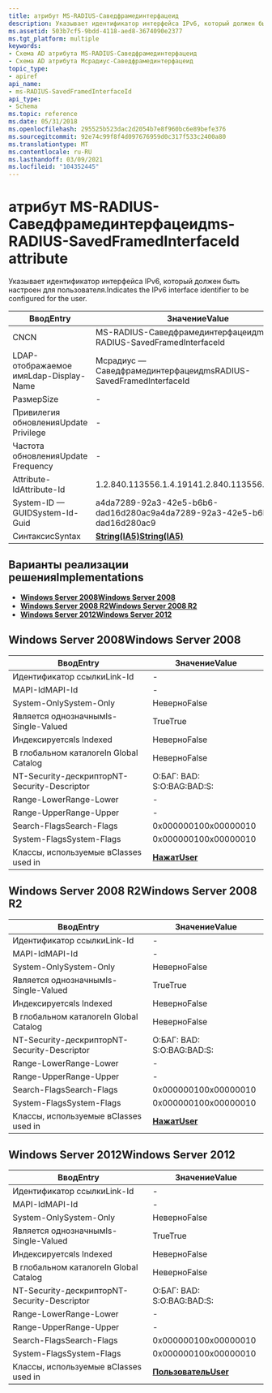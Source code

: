 ```yaml
---
title: атрибут MS-RADIUS-Саведфрамединтерфацеид
description: Указывает идентификатор интерфейса IPv6, который должен быть настроен для пользователя. | атрибут MS-RADIUS-Саведфрамединтерфацеид
ms.assetid: 503b7cf5-9bdd-4118-aed8-3674090e2377
ms.tgt_platform: multiple
keywords:
- Схема AD атрибута MS-RADIUS-Саведфрамединтерфацеид
- Схема AD атрибута Мсрадиус-Саведфрамединтерфацеид
topic_type:
- apiref
api_name:
- ms-RADIUS-SavedFramedInterfaceId
api_type:
- Schema
ms.topic: reference
ms.date: 05/31/2018
ms.openlocfilehash: 295525b523dac2d2054b7e8f960bc6e89befe376
ms.sourcegitcommit: 92e74c99f8f4d097676959d0c317f533c2400a80
ms.translationtype: MT
ms.contentlocale: ru-RU
ms.lasthandoff: 03/09/2021
ms.locfileid: "104352445"
---
```

# <a name="ms-radius-savedframedinterfaceid-attribute"></a><span data-ttu-id="5dddb-106">атрибут MS-RADIUS-Саведфрамединтерфацеид</span><span class="sxs-lookup"><span data-stu-id="5dddb-106">ms-RADIUS-SavedFramedInterfaceId attribute</span></span>

<span data-ttu-id="5dddb-107">Указывает идентификатор интерфейса IPv6, который должен быть настроен для пользователя.</span><span class="sxs-lookup"><span data-stu-id="5dddb-107">Indicates the IPv6 interface identifier to be configured for the user.</span></span>



| <span data-ttu-id="5dddb-108">Ввод</span><span class="sxs-lookup"><span data-stu-id="5dddb-108">Entry</span></span> | <span data-ttu-id="5dddb-109">Значение</span><span class="sxs-lookup"><span data-stu-id="5dddb-109">Value</span></span> |
|-------------------|--------------------------------------|
| <span data-ttu-id="5dddb-110">CN</span><span class="sxs-lookup"><span data-stu-id="5dddb-110">CN</span></span>                | <span data-ttu-id="5dddb-111">MS-RADIUS-Саведфрамединтерфацеид</span><span class="sxs-lookup"><span data-stu-id="5dddb-111">ms-RADIUS-SavedFramedInterfaceId</span></span>     |
| <span data-ttu-id="5dddb-112">LDAP-отображаемое имя</span><span class="sxs-lookup"><span data-stu-id="5dddb-112">Ldap-Display-Name</span></span> | <span data-ttu-id="5dddb-113">Мсрадиус — Саведфрамединтерфацеид</span><span class="sxs-lookup"><span data-stu-id="5dddb-113">msRADIUS-SavedFramedInterfaceId</span></span>      |
| <span data-ttu-id="5dddb-114">Размер</span><span class="sxs-lookup"><span data-stu-id="5dddb-114">Size</span></span>              | \-                                   |
| <span data-ttu-id="5dddb-115">Привилегия обновления</span><span class="sxs-lookup"><span data-stu-id="5dddb-115">Update Privilege</span></span>  | \-                                   |
| <span data-ttu-id="5dddb-116">Частота обновления</span><span class="sxs-lookup"><span data-stu-id="5dddb-116">Update Frequency</span></span>  | \-                                   |
| <span data-ttu-id="5dddb-117">Attribute-Id</span><span class="sxs-lookup"><span data-stu-id="5dddb-117">Attribute-Id</span></span>      | <span data-ttu-id="5dddb-118">1.2.840.113556.1.4.1914</span><span class="sxs-lookup"><span data-stu-id="5dddb-118">1.2.840.113556.1.4.1914</span></span>              |
| <span data-ttu-id="5dddb-119">System-ID — GUID</span><span class="sxs-lookup"><span data-stu-id="5dddb-119">System-Id-Guid</span></span>    | <span data-ttu-id="5dddb-120">a4da7289-92a3-42e5-b6b6-dad16d280ac9</span><span class="sxs-lookup"><span data-stu-id="5dddb-120">a4da7289-92a3-42e5-b6b6-dad16d280ac9</span></span> |
| <span data-ttu-id="5dddb-121">Синтаксис</span><span class="sxs-lookup"><span data-stu-id="5dddb-121">Syntax</span></span>            | [<span data-ttu-id="5dddb-122">**String(IA5)**</span><span class="sxs-lookup"><span data-stu-id="5dddb-122">**String(IA5)**</span></span>](s-string-ia5.md)  |



## <a name="implementations"></a><span data-ttu-id="5dddb-123">Варианты реализации решения</span><span class="sxs-lookup"><span data-stu-id="5dddb-123">Implementations</span></span>

-   [<span data-ttu-id="5dddb-124">**Windows Server 2008**</span><span class="sxs-lookup"><span data-stu-id="5dddb-124">**Windows Server 2008**</span></span>](#windows-server-2008)
-   [<span data-ttu-id="5dddb-125">**Windows Server 2008 R2**</span><span class="sxs-lookup"><span data-stu-id="5dddb-125">**Windows Server 2008 R2**</span></span>](#windows-server-2008-r2)
-   [<span data-ttu-id="5dddb-126">**Windows Server 2012**</span><span class="sxs-lookup"><span data-stu-id="5dddb-126">**Windows Server 2012**</span></span>](#windows-server-2012)

## <a name="windows-server-2008"></a><span data-ttu-id="5dddb-127">Windows Server 2008</span><span class="sxs-lookup"><span data-stu-id="5dddb-127">Windows Server 2008</span></span>



| <span data-ttu-id="5dddb-128">Ввод</span><span class="sxs-lookup"><span data-stu-id="5dddb-128">Entry</span></span> | <span data-ttu-id="5dddb-129">Значение</span><span class="sxs-lookup"><span data-stu-id="5dddb-129">Value</span></span> |
|------------------------|-----------------------------------|
| <span data-ttu-id="5dddb-130">Идентификатор ссылки</span><span class="sxs-lookup"><span data-stu-id="5dddb-130">Link-Id</span></span>                | \-                                |
| <span data-ttu-id="5dddb-131">MAPI-Id</span><span class="sxs-lookup"><span data-stu-id="5dddb-131">MAPI-Id</span></span>                | \-                                |
| <span data-ttu-id="5dddb-132">System-Only</span><span class="sxs-lookup"><span data-stu-id="5dddb-132">System-Only</span></span>            | <span data-ttu-id="5dddb-133">Неверно</span><span class="sxs-lookup"><span data-stu-id="5dddb-133">False</span></span>                             |
| <span data-ttu-id="5dddb-134">Является однозначным</span><span class="sxs-lookup"><span data-stu-id="5dddb-134">Is-Single-Valued</span></span>       | <span data-ttu-id="5dddb-135">True</span><span class="sxs-lookup"><span data-stu-id="5dddb-135">True</span></span>                              |
| <span data-ttu-id="5dddb-136">Индексируется</span><span class="sxs-lookup"><span data-stu-id="5dddb-136">Is Indexed</span></span>             | <span data-ttu-id="5dddb-137">Неверно</span><span class="sxs-lookup"><span data-stu-id="5dddb-137">False</span></span>                             |
| <span data-ttu-id="5dddb-138">В глобальном каталоге</span><span class="sxs-lookup"><span data-stu-id="5dddb-138">In Global Catalog</span></span>      | <span data-ttu-id="5dddb-139">Неверно</span><span class="sxs-lookup"><span data-stu-id="5dddb-139">False</span></span>                             |
| <span data-ttu-id="5dddb-140">NT-Security-дескриптор</span><span class="sxs-lookup"><span data-stu-id="5dddb-140">NT-Security-Descriptor</span></span> | <span data-ttu-id="5dddb-141">О:БАГ: BAD: S:</span><span class="sxs-lookup"><span data-stu-id="5dddb-141">O:BAG:BAD:S:</span></span>                      |
| <span data-ttu-id="5dddb-142">Range-Lower</span><span class="sxs-lookup"><span data-stu-id="5dddb-142">Range-Lower</span></span>            | \-                                |
| <span data-ttu-id="5dddb-143">Range-Upper</span><span class="sxs-lookup"><span data-stu-id="5dddb-143">Range-Upper</span></span>            | \-                                |
| <span data-ttu-id="5dddb-144">Search-Flags</span><span class="sxs-lookup"><span data-stu-id="5dddb-144">Search-Flags</span></span>           | <span data-ttu-id="5dddb-145">0x00000010</span><span class="sxs-lookup"><span data-stu-id="5dddb-145">0x00000010</span></span>                        |
| <span data-ttu-id="5dddb-146">System-Flags</span><span class="sxs-lookup"><span data-stu-id="5dddb-146">System-Flags</span></span>           | <span data-ttu-id="5dddb-147">0x00000010</span><span class="sxs-lookup"><span data-stu-id="5dddb-147">0x00000010</span></span>                        |
| <span data-ttu-id="5dddb-148">Классы, используемые в</span><span class="sxs-lookup"><span data-stu-id="5dddb-148">Classes used in</span></span>        | [<span data-ttu-id="5dddb-149">**Нажат**</span><span class="sxs-lookup"><span data-stu-id="5dddb-149">**User**</span></span>](c-user.md)<br/> |



## <a name="windows-server-2008-r2"></a><span data-ttu-id="5dddb-150">Windows Server 2008 R2</span><span class="sxs-lookup"><span data-stu-id="5dddb-150">Windows Server 2008 R2</span></span>



| <span data-ttu-id="5dddb-151">Ввод</span><span class="sxs-lookup"><span data-stu-id="5dddb-151">Entry</span></span> | <span data-ttu-id="5dddb-152">Значение</span><span class="sxs-lookup"><span data-stu-id="5dddb-152">Value</span></span> |
|------------------------|-----------------------------------|
| <span data-ttu-id="5dddb-153">Идентификатор ссылки</span><span class="sxs-lookup"><span data-stu-id="5dddb-153">Link-Id</span></span>                | \-                                |
| <span data-ttu-id="5dddb-154">MAPI-Id</span><span class="sxs-lookup"><span data-stu-id="5dddb-154">MAPI-Id</span></span>                | \-                                |
| <span data-ttu-id="5dddb-155">System-Only</span><span class="sxs-lookup"><span data-stu-id="5dddb-155">System-Only</span></span>            | <span data-ttu-id="5dddb-156">Неверно</span><span class="sxs-lookup"><span data-stu-id="5dddb-156">False</span></span>                             |
| <span data-ttu-id="5dddb-157">Является однозначным</span><span class="sxs-lookup"><span data-stu-id="5dddb-157">Is-Single-Valued</span></span>       | <span data-ttu-id="5dddb-158">True</span><span class="sxs-lookup"><span data-stu-id="5dddb-158">True</span></span>                              |
| <span data-ttu-id="5dddb-159">Индексируется</span><span class="sxs-lookup"><span data-stu-id="5dddb-159">Is Indexed</span></span>             | <span data-ttu-id="5dddb-160">Неверно</span><span class="sxs-lookup"><span data-stu-id="5dddb-160">False</span></span>                             |
| <span data-ttu-id="5dddb-161">В глобальном каталоге</span><span class="sxs-lookup"><span data-stu-id="5dddb-161">In Global Catalog</span></span>      | <span data-ttu-id="5dddb-162">Неверно</span><span class="sxs-lookup"><span data-stu-id="5dddb-162">False</span></span>                             |
| <span data-ttu-id="5dddb-163">NT-Security-дескриптор</span><span class="sxs-lookup"><span data-stu-id="5dddb-163">NT-Security-Descriptor</span></span> | <span data-ttu-id="5dddb-164">О:БАГ: BAD: S:</span><span class="sxs-lookup"><span data-stu-id="5dddb-164">O:BAG:BAD:S:</span></span>                      |
| <span data-ttu-id="5dddb-165">Range-Lower</span><span class="sxs-lookup"><span data-stu-id="5dddb-165">Range-Lower</span></span>            | \-                                |
| <span data-ttu-id="5dddb-166">Range-Upper</span><span class="sxs-lookup"><span data-stu-id="5dddb-166">Range-Upper</span></span>            | \-                                |
| <span data-ttu-id="5dddb-167">Search-Flags</span><span class="sxs-lookup"><span data-stu-id="5dddb-167">Search-Flags</span></span>           | <span data-ttu-id="5dddb-168">0x00000010</span><span class="sxs-lookup"><span data-stu-id="5dddb-168">0x00000010</span></span>                        |
| <span data-ttu-id="5dddb-169">System-Flags</span><span class="sxs-lookup"><span data-stu-id="5dddb-169">System-Flags</span></span>           | <span data-ttu-id="5dddb-170">0x00000010</span><span class="sxs-lookup"><span data-stu-id="5dddb-170">0x00000010</span></span>                        |
| <span data-ttu-id="5dddb-171">Классы, используемые в</span><span class="sxs-lookup"><span data-stu-id="5dddb-171">Classes used in</span></span>        | [<span data-ttu-id="5dddb-172">**Нажат**</span><span class="sxs-lookup"><span data-stu-id="5dddb-172">**User**</span></span>](c-user.md)<br/> |



## <a name="windows-server-2012"></a><span data-ttu-id="5dddb-173">Windows Server 2012</span><span class="sxs-lookup"><span data-stu-id="5dddb-173">Windows Server 2012</span></span>



| <span data-ttu-id="5dddb-174">Ввод</span><span class="sxs-lookup"><span data-stu-id="5dddb-174">Entry</span></span> | <span data-ttu-id="5dddb-175">Значение</span><span class="sxs-lookup"><span data-stu-id="5dddb-175">Value</span></span> |
|------------------------|-----------------------------------|
| <span data-ttu-id="5dddb-176">Идентификатор ссылки</span><span class="sxs-lookup"><span data-stu-id="5dddb-176">Link-Id</span></span>                | \-                                |
| <span data-ttu-id="5dddb-177">MAPI-Id</span><span class="sxs-lookup"><span data-stu-id="5dddb-177">MAPI-Id</span></span>                | \-                                |
| <span data-ttu-id="5dddb-178">System-Only</span><span class="sxs-lookup"><span data-stu-id="5dddb-178">System-Only</span></span>            | <span data-ttu-id="5dddb-179">Неверно</span><span class="sxs-lookup"><span data-stu-id="5dddb-179">False</span></span>                             |
| <span data-ttu-id="5dddb-180">Является однозначным</span><span class="sxs-lookup"><span data-stu-id="5dddb-180">Is-Single-Valued</span></span>       | <span data-ttu-id="5dddb-181">True</span><span class="sxs-lookup"><span data-stu-id="5dddb-181">True</span></span>                              |
| <span data-ttu-id="5dddb-182">Индексируется</span><span class="sxs-lookup"><span data-stu-id="5dddb-182">Is Indexed</span></span>             | <span data-ttu-id="5dddb-183">Неверно</span><span class="sxs-lookup"><span data-stu-id="5dddb-183">False</span></span>                             |
| <span data-ttu-id="5dddb-184">В глобальном каталоге</span><span class="sxs-lookup"><span data-stu-id="5dddb-184">In Global Catalog</span></span>      | <span data-ttu-id="5dddb-185">Неверно</span><span class="sxs-lookup"><span data-stu-id="5dddb-185">False</span></span>                             |
| <span data-ttu-id="5dddb-186">NT-Security-дескриптор</span><span class="sxs-lookup"><span data-stu-id="5dddb-186">NT-Security-Descriptor</span></span> | <span data-ttu-id="5dddb-187">О:БАГ: BAD: S:</span><span class="sxs-lookup"><span data-stu-id="5dddb-187">O:BAG:BAD:S:</span></span>                      |
| <span data-ttu-id="5dddb-188">Range-Lower</span><span class="sxs-lookup"><span data-stu-id="5dddb-188">Range-Lower</span></span>            | \-                                |
| <span data-ttu-id="5dddb-189">Range-Upper</span><span class="sxs-lookup"><span data-stu-id="5dddb-189">Range-Upper</span></span>            | \-                                |
| <span data-ttu-id="5dddb-190">Search-Flags</span><span class="sxs-lookup"><span data-stu-id="5dddb-190">Search-Flags</span></span>           | <span data-ttu-id="5dddb-191">0x00000010</span><span class="sxs-lookup"><span data-stu-id="5dddb-191">0x00000010</span></span>                        |
| <span data-ttu-id="5dddb-192">System-Flags</span><span class="sxs-lookup"><span data-stu-id="5dddb-192">System-Flags</span></span>           | <span data-ttu-id="5dddb-193">0x00000010</span><span class="sxs-lookup"><span data-stu-id="5dddb-193">0x00000010</span></span>                        |
| <span data-ttu-id="5dddb-194">Классы, используемые в</span><span class="sxs-lookup"><span data-stu-id="5dddb-194">Classes used in</span></span>        | [<span data-ttu-id="5dddb-195">**Пользователь**</span><span class="sxs-lookup"><span data-stu-id="5dddb-195">**User**</span></span>](c-user.md)<br/> |



 

 





